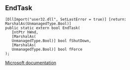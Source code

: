 ## EndTask

```
[DllImport("user32.dll", SetLastError = true)] [return: MarshalAs(UnmanagedType.Bool)]
public static extern bool EndTask(
   IntPtr hWnd,
   [MarshalAs(
   UnmanagedType.Bool)] bool fShutDown,
   [MarshalAs(
   UnmanagedType.Bool)] bool fForce
);
```

[Microsoft documentation](https://docs.microsoft.com/en-us/windows/win32/api/winuser/nf-winuser-endtask)
